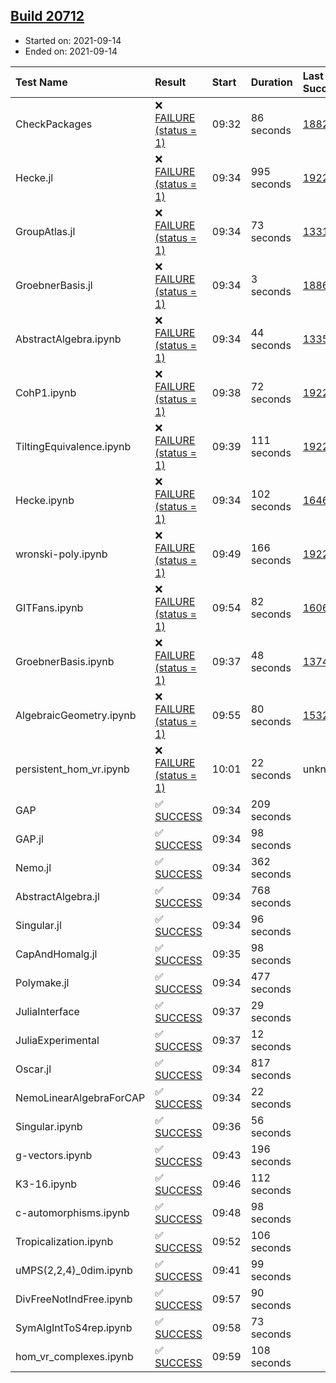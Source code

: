 ## [Build 20712](https://oscarci.mathematik.uni-kl.de/job/oscar/20712/)

* Started on: 2021-09-14
* Ended on: 2021-09-14

| Test Name    | Result | Start | Duration | Last Success | First Failure |
|:-------------|:-------|:------|:---------|:-------------|:--------------|
| CheckPackages | ❌ [FAILURE (status = 1)](https://oscarci.mathematik.uni-kl.de/job/oscar/20712/artifact/logs/build-20712/CheckPackages.log) | 09:32 | 86 seconds | [18822](https://oscarci.mathematik.uni-kl.de/job/oscar/18822/) | [18823](https://oscarci.mathematik.uni-kl.de/job/oscar/18823/) |
| Hecke.jl | ❌ [FAILURE (status = 1)](https://oscarci.mathematik.uni-kl.de/job/oscar/20712/artifact/logs/build-20712/Hecke.jl.log) | 09:34 | 995 seconds | [19222](https://oscarci.mathematik.uni-kl.de/job/oscar/19222/) | [20152](https://oscarci.mathematik.uni-kl.de/job/oscar/20152/) |
| GroupAtlas.jl | ❌ [FAILURE (status = 1)](https://oscarci.mathematik.uni-kl.de/job/oscar/20712/artifact/logs/build-20712/GroupAtlas.jl.log) | 09:34 | 73 seconds | [13311](https://oscarci.mathematik.uni-kl.de/job/oscar/13311/) | [13312](https://oscarci.mathematik.uni-kl.de/job/oscar/13312/) |
| GroebnerBasis.jl | ❌ [FAILURE (status = 1)](https://oscarci.mathematik.uni-kl.de/job/oscar/20712/artifact/logs/build-20712/GroebnerBasis.jl.log) | 09:34 | 3 seconds | [18864](https://oscarci.mathematik.uni-kl.de/job/oscar/18864/) | [18865](https://oscarci.mathematik.uni-kl.de/job/oscar/18865/) |
| AbstractAlgebra.ipynb | ❌ [FAILURE (status = 1)](https://oscarci.mathematik.uni-kl.de/job/oscar/20712/artifact/logs/build-20712/AbstractAlgebra.ipynb.log) | 09:34 | 44 seconds | [13355](https://oscarci.mathematik.uni-kl.de/job/oscar/13355/) | [13356](https://oscarci.mathematik.uni-kl.de/job/oscar/13356/) |
| CohP1.ipynb | ❌ [FAILURE (status = 1)](https://oscarci.mathematik.uni-kl.de/job/oscar/20712/artifact/logs/build-20712/CohP1.ipynb.log) | 09:38 | 72 seconds | [19222](https://oscarci.mathematik.uni-kl.de/job/oscar/19222/) | [20152](https://oscarci.mathematik.uni-kl.de/job/oscar/20152/) |
| TiltingEquivalence.ipynb | ❌ [FAILURE (status = 1)](https://oscarci.mathematik.uni-kl.de/job/oscar/20712/artifact/logs/build-20712/TiltingEquivalence.ipynb.log) | 09:39 | 111 seconds | [19222](https://oscarci.mathematik.uni-kl.de/job/oscar/19222/) | [20152](https://oscarci.mathematik.uni-kl.de/job/oscar/20152/) |
| Hecke.ipynb | ❌ [FAILURE (status = 1)](https://oscarci.mathematik.uni-kl.de/job/oscar/20712/artifact/logs/build-20712/Hecke.ipynb.log) | 09:34 | 102 seconds | [16463](https://oscarci.mathematik.uni-kl.de/job/oscar/16463/) | [16464](https://oscarci.mathematik.uni-kl.de/job/oscar/16464/) |
| wronski-poly.ipynb | ❌ [FAILURE (status = 1)](https://oscarci.mathematik.uni-kl.de/job/oscar/20712/artifact/logs/build-20712/wronski-poly.ipynb.log) | 09:49 | 166 seconds | [19222](https://oscarci.mathematik.uni-kl.de/job/oscar/19222/) | [20152](https://oscarci.mathematik.uni-kl.de/job/oscar/20152/) |
| GITFans.ipynb | ❌ [FAILURE (status = 1)](https://oscarci.mathematik.uni-kl.de/job/oscar/20712/artifact/logs/build-20712/GITFans.ipynb.log) | 09:54 | 82 seconds | [16068](https://oscarci.mathematik.uni-kl.de/job/oscar/16068/) | [16069](https://oscarci.mathematik.uni-kl.de/job/oscar/16069/) |
| GroebnerBasis.ipynb | ❌ [FAILURE (status = 1)](https://oscarci.mathematik.uni-kl.de/job/oscar/20712/artifact/logs/build-20712/GroebnerBasis.ipynb.log) | 09:37 | 48 seconds | [13748](https://oscarci.mathematik.uni-kl.de/job/oscar/13748/) | [13749](https://oscarci.mathematik.uni-kl.de/job/oscar/13749/) |
| AlgebraicGeometry.ipynb | ❌ [FAILURE (status = 1)](https://oscarci.mathematik.uni-kl.de/job/oscar/20712/artifact/logs/build-20712/AlgebraicGeometry.ipynb.log) | 09:55 | 80 seconds | [15322](https://oscarci.mathematik.uni-kl.de/job/oscar/15322/) | [15323](https://oscarci.mathematik.uni-kl.de/job/oscar/15323/) |
| persistent_hom_vr.ipynb | ❌ [FAILURE (status = 1)](https://oscarci.mathematik.uni-kl.de/job/oscar/20712/artifact/logs/build-20712/persistent_hom_vr.ipynb.log) | 10:01 | 22 seconds | unknown | unknown |
| GAP | ✅ [SUCCESS](https://oscarci.mathematik.uni-kl.de/job/oscar/20712/artifact/logs/build-20712/GAP.log) | 09:34 | 209 seconds |  |  |
| GAP.jl | ✅ [SUCCESS](https://oscarci.mathematik.uni-kl.de/job/oscar/20712/artifact/logs/build-20712/GAP.jl.log) | 09:34 | 98 seconds |  |  |
| Nemo.jl | ✅ [SUCCESS](https://oscarci.mathematik.uni-kl.de/job/oscar/20712/artifact/logs/build-20712/Nemo.jl.log) | 09:34 | 362 seconds |  |  |
| AbstractAlgebra.jl | ✅ [SUCCESS](https://oscarci.mathematik.uni-kl.de/job/oscar/20712/artifact/logs/build-20712/AbstractAlgebra.jl.log) | 09:34 | 768 seconds |  |  |
| Singular.jl | ✅ [SUCCESS](https://oscarci.mathematik.uni-kl.de/job/oscar/20712/artifact/logs/build-20712/Singular.jl.log) | 09:34 | 96 seconds |  |  |
| CapAndHomalg.jl | ✅ [SUCCESS](https://oscarci.mathematik.uni-kl.de/job/oscar/20712/artifact/logs/build-20712/CapAndHomalg.jl.log) | 09:35 | 98 seconds |  |  |
| Polymake.jl | ✅ [SUCCESS](https://oscarci.mathematik.uni-kl.de/job/oscar/20712/artifact/logs/build-20712/Polymake.jl.log) | 09:34 | 477 seconds |  |  |
| JuliaInterface | ✅ [SUCCESS](https://oscarci.mathematik.uni-kl.de/job/oscar/20712/artifact/logs/build-20712/JuliaInterface.log) | 09:37 | 29 seconds |  |  |
| JuliaExperimental | ✅ [SUCCESS](https://oscarci.mathematik.uni-kl.de/job/oscar/20712/artifact/logs/build-20712/JuliaExperimental.log) | 09:37 | 12 seconds |  |  |
| Oscar.jl | ✅ [SUCCESS](https://oscarci.mathematik.uni-kl.de/job/oscar/20712/artifact/logs/build-20712/Oscar.jl.log) | 09:34 | 817 seconds |  |  |
| NemoLinearAlgebraForCAP | ✅ [SUCCESS](https://oscarci.mathematik.uni-kl.de/job/oscar/20712/artifact/logs/build-20712/NemoLinearAlgebraForCAP.log) | 09:34 | 22 seconds |  |  |
| Singular.ipynb | ✅ [SUCCESS](https://oscarci.mathematik.uni-kl.de/job/oscar/20712/artifact/logs/build-20712/Singular.ipynb.log) | 09:36 | 56 seconds |  |  |
| g-vectors.ipynb | ✅ [SUCCESS](https://oscarci.mathematik.uni-kl.de/job/oscar/20712/artifact/logs/build-20712/g-vectors.ipynb.log) | 09:43 | 196 seconds |  |  |
| K3-16.ipynb | ✅ [SUCCESS](https://oscarci.mathematik.uni-kl.de/job/oscar/20712/artifact/logs/build-20712/K3-16.ipynb.log) | 09:46 | 112 seconds |  |  |
| c-automorphisms.ipynb | ✅ [SUCCESS](https://oscarci.mathematik.uni-kl.de/job/oscar/20712/artifact/logs/build-20712/c-automorphisms.ipynb.log) | 09:48 | 98 seconds |  |  |
| Tropicalization.ipynb | ✅ [SUCCESS](https://oscarci.mathematik.uni-kl.de/job/oscar/20712/artifact/logs/build-20712/Tropicalization.ipynb.log) | 09:52 | 106 seconds |  |  |
| uMPS(2,2,4)_0dim.ipynb | ✅ [SUCCESS](https://oscarci.mathematik.uni-kl.de/job/oscar/20712/artifact/logs/build-20712/uMPS-2-2-4-_0dim.ipynb.log) | 09:41 | 99 seconds |  |  |
| DivFreeNotIndFree.ipynb | ✅ [SUCCESS](https://oscarci.mathematik.uni-kl.de/job/oscar/20712/artifact/logs/build-20712/DivFreeNotIndFree.ipynb.log) | 09:57 | 90 seconds |  |  |
| SymAlgIntToS4rep.ipynb | ✅ [SUCCESS](https://oscarci.mathematik.uni-kl.de/job/oscar/20712/artifact/logs/build-20712/SymAlgIntToS4rep.ipynb.log) | 09:58 | 73 seconds |  |  |
| hom_vr_complexes.ipynb | ✅ [SUCCESS](https://oscarci.mathematik.uni-kl.de/job/oscar/20712/artifact/logs/build-20712/hom_vr_complexes.ipynb.log) | 09:59 | 108 seconds |  |  |
